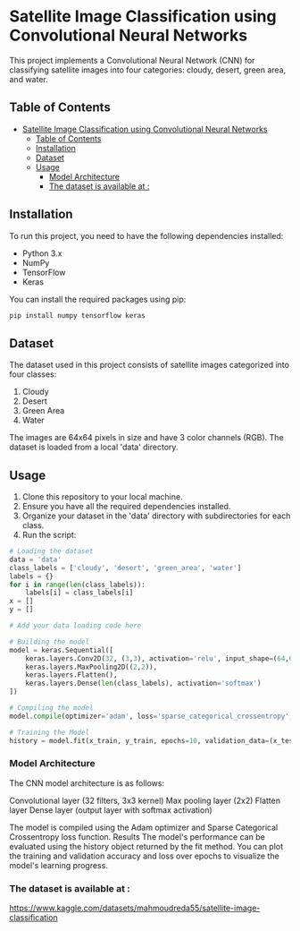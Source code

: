 # Satellite Image Classification using Convolutional Neural Networks

This project implements a Convolutional Neural Network (CNN) for classifying satellite images into four categories: cloudy, desert, green area, and water.

## Table of Contents
- [Satellite Image Classification using Convolutional Neural Networks](#satellite-image-classification-using-convolutional-neural-networks)
  - [Table of Contents](#table-of-contents)
  - [Installation](#installation)
  - [Dataset](#dataset)
  - [Usage](#usage)
    - [Model Architecture](#model-architecture)
    - [The dataset is available at :](#the-dataset-is-available-at-)

## Installation

To run this project, you need to have the following dependencies installed:

- Python 3.x
- NumPy
- TensorFlow
- Keras

You can install the required packages using pip:
```python
pip install numpy tensorflow keras
```

## Dataset

The dataset used in this project consists of satellite images categorized into four classes:

1. Cloudy
2. Desert
3. Green Area
4. Water

The images are 64x64 pixels in size and have 3 color channels (RGB). The dataset is loaded from a local 'data' directory.

## Usage

1. Clone this repository to your local machine.
2. Ensure you have all the required dependencies installed.
3. Organize your dataset in the 'data' directory with subdirectories for each class.
4. Run the script:

```python
# Loading the dataset
data = 'data'
class_labels = ['cloudy', 'desert', 'green_area', 'water']
labels = {}
for i in range(len(class_labels)):
    labels[i] = class_labels[i]
x = []
y = []

# Add your data loading code here

# Building the model
model = keras.Sequential([
    keras.layers.Conv2D(32, (3,3), activation='relu', input_shape=(64,64,3)),
    keras.layers.MaxPooling2D((2,2)),
    keras.layers.Flatten(),
    keras.layers.Dense(len(class_labels), activation='softmax')
])

# Compiling the model
model.compile(optimizer='adam', loss='sparse_categorical_crossentropy', metrics=['accuracy'])

# Training the Model
history = model.fit(x_train, y_train, epochs=10, validation_data=(x_test, y_test))
```

### Model Architecture
The CNN model architecture is as follows:

Convolutional layer (32 filters, 3x3 kernel)
Max pooling layer (2x2)
Flatten layer
Dense layer (output layer with softmax activation)

The model is compiled using the Adam optimizer and Sparse Categorical Crossentropy loss function.
Results
The model's performance can be evaluated using the history object returned by the fit method. You can plot the training and validation accuracy and loss over epochs to visualize the model's learning progress.

### The dataset is available at :
https://www.kaggle.com/datasets/mahmoudreda55/satellite-image-classification